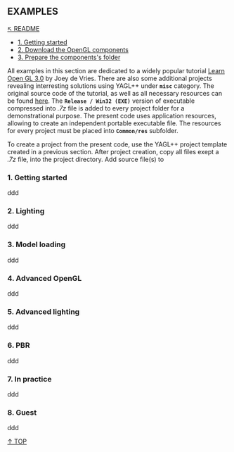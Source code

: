 ## EXAMPLES
[&nwarr; README](../README.md)<br>
- [1. Getting started](INSTALLATION.md#1-create-a-new-solution)
- [2. Download the OpenGL components](INSTALLATION.md#2-download-the-opengl-components)
- [3. Prepare the components's folder](INSTALLATION.md#3-prepare-the-componentss-folder)

All examples in this section are dedicated to a widely popular tutorial [Learn Open GL 3.0](https://learnopengl.com/) by Joey de Vries. There are also some additional projects revealing interresting solutions using YAGL++ under **`misc`** category. The original source code of the tutorial, as well as all necessary resources can be found [here](https://github.com/JoeyDeVries/LearnOpenGL). The **`Release / Win32 (EXE)`** version of executable compressed into _.7z_ file is added to every project folder for a demonstrational purpose. The present code uses application resources, allowing to create an independent portable executable file. The resources for every project must be placed into **`Common/res`** subfolder.

To create a project from the present code, use the YAGL++ project template created in a previous section. After project creation, copy all files exept a _.7z_ file, into the project directory. Add source file(s) to 

### 1. Getting started
ddd

### 2. Lighting
ddd

### 3. Model loading
ddd

### 4. Advanced OpenGL
ddd

### 5. Advanced lighting
ddd

### 6. PBR
ddd

### 7. In practice
ddd

### 8. Guest
ddd

[&uarr; TOP](EXAMPLES.md#examples)
